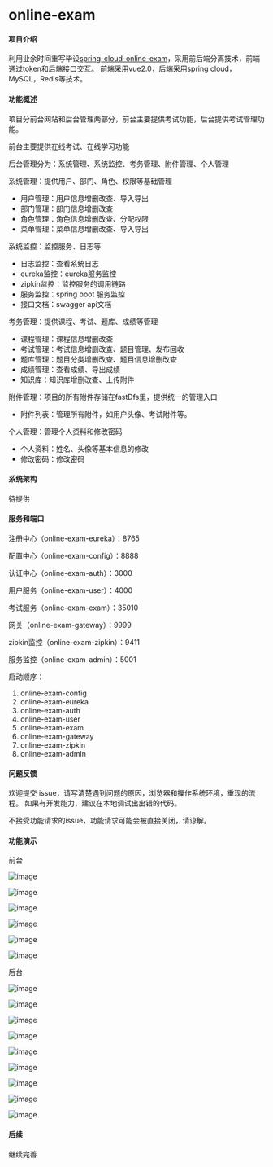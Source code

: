 # online-exam

#### 项目介绍

利用业余时间重写毕设[spring-cloud-online-exam](https://gitee.com/wells2333/spring-cloud-online-exam)，采用前后端分离技术，前端通过token和后端接口交互。
前端采用vue2.0，后端采用spring cloud，MySQL，Redis等技术。

#### 功能概述

项目分前台网站和后台管理两部分，前台主要提供考试功能，后台提供考试管理功能。

前台主要提供在线考试、在线学习功能

后台管理分为：系统管理、系统监控、考务管理、附件管理、个人管理

系统管理：提供用户、部门、角色、权限等基础管理
- 用户管理：用户信息增删改查、导入导出
- 部门管理：部门信息增删改查
- 角色管理：角色信息增删改查、分配权限
- 菜单管理：菜单信息增删改查、导入导出

系统监控：监控服务、日志等
- 日志监控：查看系统日志
- eureka监控：eureka服务监控
- zipkin监控：监控服务的调用链路
- 服务监控：spring boot 服务监控
- 接口文档：swagger api文档

考务管理：提供课程、考试、题库、成绩等管理
- 课程管理：课程信息增删改查
- 考试管理：考试信息增删改查、题目管理、发布回收
- 题库管理：题目分类增删改查、题目信息增删改查
- 成绩管理：查看成绩、导出成绩
- 知识库：知识库增删改查、上传附件

附件管理：项目的所有附件存储在fastDfs里，提供统一的管理入口
- 附件列表：管理所有附件，如用户头像、考试附件等。

个人管理：管理个人资料和修改密码
- 个人资料：姓名、头像等基本信息的修改
- 修改密码：修改密码

#### 系统架构

待提供

#### 服务和端口

注册中心（online-exam-eureka）：8765

配置中心（online-exam-config）：8888

认证中心（online-exam-auth）：3000

用户服务（online-exam-user）：4000

考试服务（online-exam-exam）：35010

网关（online-exam-gateway）：9999

zipkin监控（online-exam-zipkin）：9411

服务监控（online-exam-admin）：5001

启动顺序：

1. online-exam-config
2. online-exam-eureka
3. online-exam-auth
4. online-exam-user
5. online-exam-exam
6. online-exam-gateway
7. online-exam-zipkin
8. online-exam-admin

#### 问题反馈

欢迎提交 issue，请写清楚遇到问题的原因，浏览器和操作系统环境，重现的流程。 如果有开发能力，建议在本地调试出出错的代码。

不接受功能请求的issue，功能请求可能会被直接关闭，请谅解。

#### 功能演示

前台

![image](doc/images/image_web_exam_all.png)

![image](doc/images/image_web_exam.png)

![image](doc/images/image_web_exam_card.png)

![image](doc/images/image_web_exam_score.png)

![image](doc/images/image_web_incorrect_answer.png)

![image](doc/images/image_web_exam_record.png)

后台

![image](doc/images/image_admin_login.png)

![image](doc/images/image_admin.png)

![image](doc/images/image_admin_menu.png)

![image](doc/images/image_admin_zipkin.png)

![image](doc/images/image_admin_exam.png)

![image](doc/images/image_admin_exam_subject.png)

![image](doc/images/image_admin_subject.png)

![image](doc/images/image_admin_attachment.png)

![image](doc/images/image_admin_msg.png)

#### 后续

继续完善